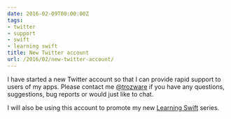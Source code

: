 ```yaml
---
date: 2016-02-09T00:00:00Z
tags:
- twitter
- support
- swift
- learning swift
title: New Twitter account
url: /2016/02/new-twitter-account/
---
```


I have started a new Twitter account so that I can provide rapid support to
users of my apps. Please contact me [@trozware][1] if you have any questions,
suggestions, bug reports or would just like to chat.

I will also be using this account to promote my new [Learning Swift][2] series.

[1]: https://twitter.com/trozware
[2]: /2016/02/learning-swift-an-introduction/
